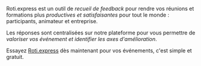 Roti.express est un outil de *recueil de feedback* pour rendre vos réunions et formations plus *productives et satisfaisantes* pour tout le monde : participants, animateur et entreprise.

Les réponses sont centralisées sur notre plateforme pour vous permettre de *valoriser vos événement et identifier les axes d'amélioration*.

Essayez [Roti.express](https://roti.express/start) dès maintenant pour vos événements, c'est simple et gratuit.
